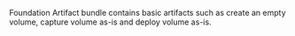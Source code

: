 Foundation Artifact bundle contains basic artifacts such as create an empty volume, capture volume as-is and deploy volume as-is.
